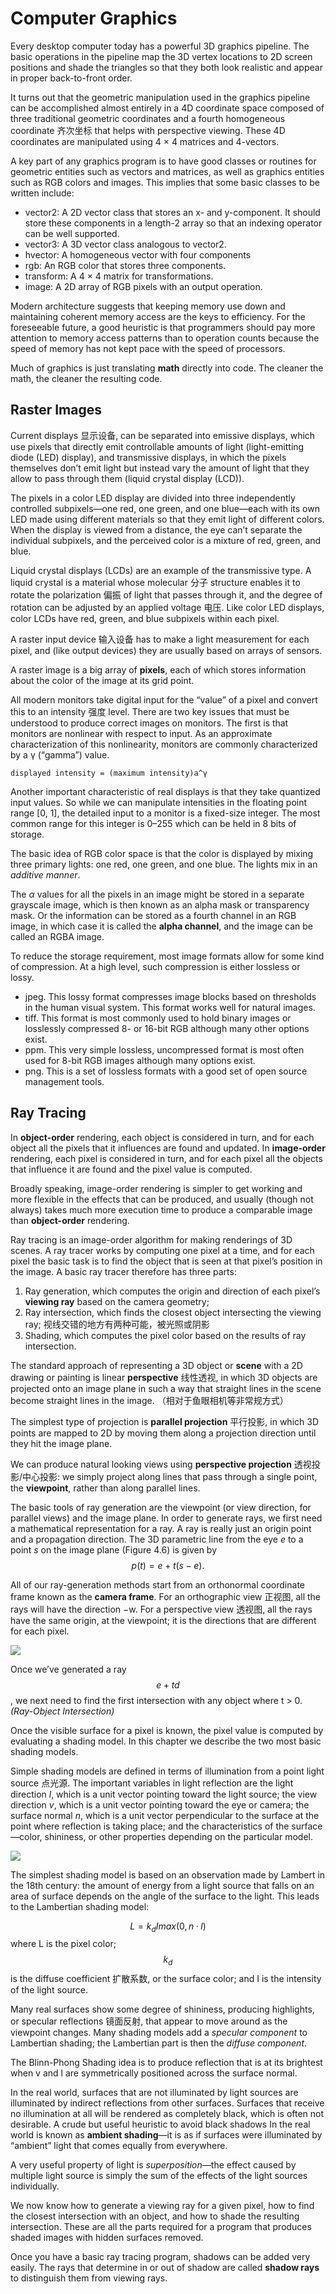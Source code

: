 # Computer Graphics

Every desktop computer today has a powerful 3D graphics pipeline. The basic operations in the pipeline map the 3D vertex locations to 2D screen positions and shade the triangles so that they both look realistic and appear in proper back-to-front order.

It turns out that the geometric manipulation used in the graphics pipeline can be accomplished almost entirely in a 4D coordinate space composed of three traditional geometric coordinates and a fourth homogeneous coordinate 齐次坐标 that helps with perspective viewing. These 4D coordinates are manipulated using 4 × 4 matrices and 4-vectors.

A key part of any graphics program is to have good classes or routines for geometric entities such as vectors and matrices, as well as graphics entities such as RGB colors and images. This implies that some basic classes to be written include:

* vector2: A 2D vector class that stores an x- and y-component. It should store these components in a length-2 array so that an indexing operator can be well supported.
* vector3: A 3D vector class analogous to vector2.
* hvector: A homogeneous vector with four components
* rgb: An RGB color that stores three components.
* transform: A 4 × 4 matrix for transformations.
* image: A 2D array of RGB pixels with an output operation.

Modern architecture suggests that keeping memory use down and maintaining coherent memory access are the keys to efficiency. For the foreseeable future, a good heuristic is that programmers should pay more attention to memory access patterns than to operation counts because the speed of memory has not kept pace with the speed of processors.

Much of graphics is just translating **math** directly into code. The cleaner the math, the cleaner the resulting code.

## Raster Images

Current displays 显示设备, can be separated into emissive displays, which use pixels that directly emit controllable amounts of light \(light-emitting diode \(LED\) display\), and transmissive displays, in which the pixels themselves don’t emit light but instead vary the amount of light that they allow to pass through them \(liquid crystal display \(LCD\)\).

The pixels in a color LED display are divided into three independently controlled subpixels—one red, one green, and one blue—each with its own LED made using different materials so that they emit light of different colors. When the display is viewed from a distance, the eye can’t separate the individual subpixels, and the perceived color is a mixture of red, green, and blue.

Liquid crystal displays \(LCDs\) are an example of the transmissive type. A liquid crystal is a material whose molecular 分子 structure enables it to rotate the polarization 偏振 of light that passes through it, and the degree of rotation can be adjusted by an applied voltage 电压. Like color LED displays, color LCDs have red, green, and blue subpixels within each pixel.

A raster input device 输入设备 has to make a light measurement for each pixel, and \(like output devices\) they are usually based on arrays of sensors.

A raster image is a big array of **pixels**, each of which stores information about the color of the image at its grid point.

All modern monitors take digital input for the “value” of a pixel and convert this to an intensity 强度 level. There are two key issues that must be understood to produce correct images on monitors. The first is that monitors are nonlinear with respect to input. As an approximate characterization of this nonlinearity, monitors are commonly characterized by a γ \(“gamma”\) value.

```text
displayed intensity = (maximum intensity)a^γ
```

Another important characteristic of real displays is that they take quantized input values. So while we can manipulate intensities in the floating point range \[0, 1\], the detailed input to a monitor is a fixed-size integer. The most common range for this integer is 0–255 which can be held in 8 bits of storage.

The basic idea of RGB color space is that the color is displayed by mixing three primary lights: one red, one green, and one blue. The lights mix in an _additive manner_.

The _α_ values for all the pixels in an image might be stored in a separate grayscale image, which is then known as an alpha mask or transparency mask. Or the information can be stored as a fourth channel in an RGB image, in which case it is called the **alpha channel**, and the image can be called an RGBA image.

To reduce the storage requirement, most image formats allow for some kind of compression. At a high level, such compression is either lossless or lossy.

* jpeg. This lossy format compresses image blocks based on thresholds in the human visual system. This format works well for natural images.
* tiff. This format is most commonly used to hold binary images or losslessly compressed 8- or 16-bit RGB although many other options exist.
* ppm. This very simple lossless, uncompressed format is most often used for 8-bit RGB images although many options exist.
* png. This is a set of lossless formats with a good set of open source management tools.

## Ray Tracing

In **object-order** rendering, each object is considered in turn, and for each object all the pixels that it influences are found and updated. In **image-order** rendering, each pixel is considered in turn, and for each pixel all the objects that influence it are found and the pixel value is computed.

Broadly speaking, image-order rendering is simpler to get working and more flexible in the effects that can be produced, and usually \(though not always\) takes much more execution time to produce a comparable image than **object-order** rendering.

Ray tracing is an image-order algorithm for making renderings of 3D scenes. A ray tracer works by computing one pixel at a time, and for each pixel the basic task is to find the object that is seen at that pixel’s position in the image. A basic ray tracer therefore has three parts: 

1. Ray generation, which computes the origin and direction of each pixel’s **viewing ray** based on the camera geometry;
2. Ray intersection, which finds the closest object intersecting the viewing ray; 视线交错的地方有两种可能，被光照或阴影
3. Shading, which computes the pixel color based on the results of ray intersection.

The standard approach of representing a 3D object or **scene** with a 2D drawing or painting is linear **perspective** 线性透视, in which 3D objects are projected onto an image plane in such a way that straight lines in the scene become straight lines in the image. （相对于鱼眼相机等非常规方式）

The simplest type of projection is **parallel projection** 平行投影, in which 3D points are mapped to 2D by moving them along a projection direction until they hit the image plane.

We can produce natural looking views using **perspective projection** 透视投影/中心投影: we simply project along lines that pass through a single point, the **viewpoint**, rather than along parallel lines.

The basic tools of ray generation are the viewpoint \(or view direction, for parallel views\) and the image plane. In order to generate rays, we first need a mathematical representation for a ray. A ray is really just an origin point and a propagation direction. The 3D parametric line from the eye _e_ to a point _s_ on the image plane \(Figure 4.6\) is given by $$p(t) = e + t(s − e).$$ 

All of our ray-generation methods start from an orthonormal coordinate frame known as the **camera frame**. For an orthographic view 正视图, all the rays will have the direction −w. For a perspective view 透视图, all the rays have the same origin, at the viewpoint; it is the directions that are different for each pixel.

![](../.gitbook/assets/screen-shot-2019-01-24-at-9.10.52-pm.png)

Once we’ve generated a ray $$e+td$$ , we next need to find the first intersection with any object where t &gt; 0. _\(Ray-Object Intersection\)_

Once the visible surface for a pixel is known, the pixel value is computed by evaluating a shading model. In this chapter we describe the two most basic shading models.

Simple shading models are defined in terms of illumination from a point light source 点光源. The important variables in light reflection are the light direction _l_, which is a unit vector pointing toward the light source; the view direction _v_, which is a unit vector pointing toward the eye or camera; the surface normal _n_, which is a unit vector perpendicular to the surface at the point where reflection is taking place; and the characteristics of the surface—color, shininess, or other properties depending on the particular model.

![](../.gitbook/assets/screen-shot-2019-01-26-at-10.38.09.png)

The simplest shading model is based on an observation made by Lambert in the 18th century: the amount of energy from a light source that falls on an area of surface depends on the angle of the surface to the light. This leads to the Lambertian shading model:

 $$L = k_d I max(0, n · l)$$ where L is the pixel color; $$k_d$$ is the diffuse coefficient 扩散系数, or the surface color; and I is the intensity of the light source.

Many real surfaces show some degree of shininess, producing highlights, or specular reflections 镜面反射, that appear to move around as the viewpoint changes. Many shading models add a _specular component_ to Lambertian shading; the Lambertian part is then the _diffuse component_.

The Blinn-Phong Shading idea is to produce reflection that is at its brightest when v and l are symmetrically positioned across the surface normal.

In the real world, surfaces that are not illuminated by light sources are illuminated by indirect reflections from other surfaces. Surfaces that receive no illumination at all will be rendered as completely black, which is often not desirable. A crude but useful heuristic to avoid black shadows In the real world is known as **ambient shading**—it is as if surfaces were illuminated by “ambient” light that comes equally from everywhere.

A very useful property of light is _superposition_—the effect caused by multiple light source is simply the sum of the effects of the light sources individually.

We now know how to generate a viewing ray for a given pixel, how to find the closest intersection with an object, and how to shade the resulting intersection. These are all the parts required for a program that produces shaded images with hidden surfaces removed.

Once you have a basic ray tracing program, shadows can be added very easily. The rays that determine in or out of shadow are called **shadow rays** to distinguish them from viewing rays.

